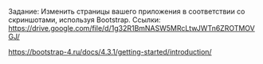 Задание:
Изменить страницы вашего приложения в соответствии со скриншотами, используя Bootstrap.
Ссылки:
https://drive.google.com/file/d/1g32R1BmNASW5MRcLtwJWTn6ZROTMOVGJ/

https://bootstrap-4.ru/docs/4.3.1/getting-started/introduction/